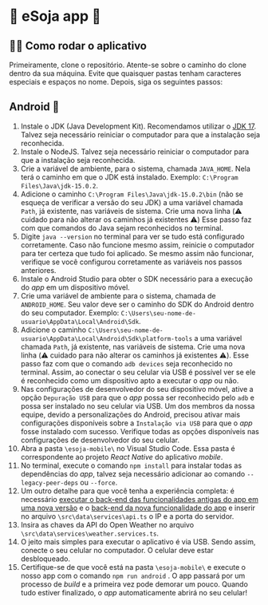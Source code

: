 # :vibration_mode: eSoja app :seedling:
## :running_woman: Como rodar o aplicativo

Primeiramente, clone o repositório. Atente-se sobre o caminho do clone dentro da sua máquina. Evite que quaisquer pastas tenham caracteres especiais e espaços no nome. Depois, siga os seguintes passos:

## Android :robot:

1. Instale o JDK (Java Development Kit). Recomendamos utilizar o [JDK 17](https://www.oracle.com/java/technologies/javase/jdk17-archive-downloads.html). Talvez seja necessário reiniciar o computador para que a instalação seja reconhecida.
2. Instale o NodeJS. Talvez seja necessário reiniciar o computador para que a instalação seja reconhecida.
3. Crie a variável de ambiente, para o sistema, chamada ```JAVA_HOME```. Nela terá o caminho em que o JDK está instalado. Exemplo: ```C:\Program Files\Java\jdk-15.0.2```.
4. Adicione o caminho ```C:\Program Files\Java\jdk-15.0.2\bin``` (não se esqueça de verificar a versão do seu JDK) a uma variável chamada ```Path```, já existente, nas variáveis de sistema. Crie uma nova linha (:warning: cuidado para não alterar os caminhos já existentes :warning:) Esse passo faz com que comandos do Java sejam reconhecidos no terminal.
5. Digite ```java --version``` no terminal para ver se tudo está configurado corretamente. Caso não funcione mesmo assim, reinicie o computador para ter certeza que tudo foi aplicado. Se mesmo assim não funcionar, verifique se você configurou corretamente as variáveis nos passos anteriores.
6. Instale o Android Studio para obter o SDK necessário para a execução do *app* em um dispositivo móvel.
7. Crie uma variável de ambiente para o sistema, chamada de `ANDROID_HOME`. Seu valor deve ser o caminho do SDK do Android dentro do seu computador. Exemplo: `C:\Users\seu-nome-de-usuario\AppData\Local\Android\Sdk`.
8. Adicione o caminho `C:\Users\seu-nome-de-usuario\AppData\Local\Android\Sdk\platform-tools` a uma variável chamada ```Path```, já existente, nas variáveis de sistema. Crie uma nova linha (:warning: cuidado para não alterar os caminhos já existentes :warning:). Esse passo faz com que o comando `adb devices` seja reconhecido no terminal. Assim, ao conectar o seu celular via USB é possível ver se ele é reconhecido como um dispositivo apto a executar o *app* ou não.
9. Nas configurações de desenvolvedor do seu dispositivo móvel, ative a opção `Depuração USB` para que o *app* possa ser reconhecido pelo `adb` e possa ser instalado no seu celular via USB. Um dos membros da nossa equipe, devido a personalizações do Android, precisou ativar mais configurações disponíveis sobre a `Instalação via USB` para que o *app* fosse instalado com sucesso. Verifique todas as opções disponíveis nas configurações de desenvolvedor do seu celular.
10. Abra a pasta `\esoja-mobile\` no Visual Studio Code. Essa pasta é correspondente ao projeto *React Native* do aplicativo *mobile*.
11. No terminal, execute o comando ```npm install``` para instalar todas as dependências do *app*, talvez seja necessário adicionar ao comando `--legacy-peer-deps` ou `--force`.
12. Um outro detalhe para que você tenha a experiência completa: é necessário [executar o back-end  das funcionalidades antigas do app em uma nova versão](https://github.com/barbaraport/esoja-api) e o [back-end da nova funcionalidade do app](https://github.com/barbaraport/softtelie-ehsoja/tree/main/src/server/imageRecognition) e inserir no arquivo ```\src\data\services\api.ts``` o IP e a porta do servidor.
13. Insira as chaves da API do Open Weather no arquivo ```\src\data\services\weather.services.ts```.
14. O jeito mais simples para executar o aplicativo é via USB. Sendo assim, conecte o seu celular no computador. O celular deve estar desbloqueado.
15. Certifique-se de que você está na pasta `\esoja-mobile\` e execute o nosso app com o comando ```npm run android``` . O app passará por um processo de *build* e a primeira vez pode demorar um pouco. Quando tudo estiver finalizado, o *app* automaticamente abrirá no seu celular!

